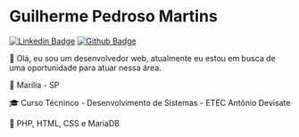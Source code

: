 # Guilherme Pedroso Martins

[![Linkedin Badge](https://img.shields.io/badge/-LinkedIn-blue?style=flat-square&logo=Linkedin&logoColor=white&link=https://www.linkedin.com/in/guilherme-martins-974448207/)](https://www.linkedin.com/in/guilherme-martins-974448207/)
[![Github Badge](https://img.shields.io/badge/-Github-000?style=flat-square&logo=Github&logoColor=white&link=https://github.com/GUIMHARTINS)](https://github.com/GUIMHARTINS)

👋 Olá, eu sou um desenvolvedor web, atualmente eu estou em busca de uma oportunidade para atuar nessa área.

📌 Marília - SP

🎓 Curso Técninco - Desenvolvimento de Sistemas - ETEC Antônio Devisate

🔧 PHP, HTML, CSS e MariaDB
<!---
GUIMHARTINS/GUIMHARTINS is a ✨ special ✨ repository because its `README.md` (this file) appears on your GitHub profile.
You can click the Preview link to take a look at your changes.
--->
